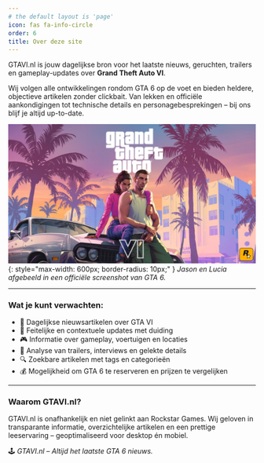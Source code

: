 ```yaml
---
# the default layout is 'page'
icon: fas fa-info-circle
order: 6
title: Over deze site
---
```

GTAVI.nl is jouw dagelijkse bron voor het laatste nieuws, geruchten, trailers en gameplay-updates over **Grand Theft Auto VI**.

Wij volgen alle ontwikkelingen rondom GTA 6 op de voet en bieden heldere, objectieve artikelen zonder clickbait. Van lekken en officiële aankondigingen tot technische details en personagebesprekingen – bij ons blijf je altijd up-to-date.

![Jason en Lucia in GTA 6](/assets/img/1200/Jason_and_Lucia_01_With_Logos_landscape.jpg){: style="max-width: 600px; border-radius: 10px;" }
*Jason en Lucia afgebeeld in een officiële screenshot van GTA 6.*

---

### Wat je kunt verwachten:

- 📰 Dagelijkse nieuwsartikelen over GTA VI
- 🧠 Feitelijke en contextuele updates met duiding
- 🎮 Informatie over gameplay, voertuigen en locaties
- 🧩 Analyse van trailers, interviews en gelekte details
- 🔍 Zoekbare artikelen met tags en categorieën
- 💰 Mogelijkheid om GTA 6 te reserveren en prijzen te vergelijken

---

### Waarom GTAVI.nl?

GTAVI.nl is onafhankelijk en niet gelinkt aan Rockstar Games. Wij geloven in transparante informatie, overzichtelijke artikelen en een prettige leeservaring – geoptimaliseerd voor desktop én mobiel.

🕹️ *GTAVI.nl – Altijd het laatste GTA 6 nieuws.*
